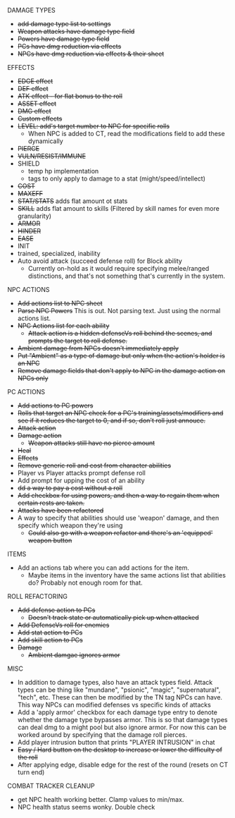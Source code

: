 DAMAGE TYPES
* ~~add damage type list to settings~~
* ~~Weapon attacks have damage type field~~
* ~~Powers have damage type field~~
* ~~PCs have dmg reduction via effects~~
* ~~NPCs have dmg reduction via effects & their sheet~~

EFFECTS
* ~~EDGE effect~~
* ~~DEF effect~~
* ~~ATK effect - for flat bonus to the roll~~
* ~~ASSET effect~~
* ~~DMG effect~~
* ~~Custom effects~~
* ~~LEVEL: add's target number to NPC for specific rolls~~
	* When NPC is added to CT, read the modifications field to add these dynamically
* ~~PIERCE~~
* ~~VULN/RESIST/IMMUNE~~
* SHIELD
	* temp hp implementation
	* tags to only apply to damage to a stat (might/speed/intellect)
* ~~COST~~
* ~~MAXEFF~~
* ~~STAT/STATS~~ adds flat amount ot stats
* ~~SKILL~~ adds flat amount to skills (Filtered by skill names for even more granularity)
* ~~ARMOR~~
* ~~HINDER~~
* ~~EASE~~
* INIT
* trained, specialized, inability
* Auto avoid attack (succeed defense roll) for Block ability
	* Currently on-hold as it would require specifying melee/ranged distinctions, and that's not something that's currently in the system.

NPC ACTIONS
* ~~Add actions list to NPC sheet~~
* ~~Parse NPC Powers~~ This is out. Not parsing text. Just using the normal actions list.
* ~~NPC Actions list for each ability~~
	* ~~Attack action is a hidden defenseVs roll behind the scenes, and prompts the target to roll defense.~~
* ~~Ambient damage from NPCs doesn't immediately apply~~
* ~~Put "Ambient" as a type of damage but only when the action's holder is an NPC~~
* ~~Remove damage fields that don't apply to NPC in the damage action on NPCs only~~

PC ACTIONS
* ~~Add actions to PC powers~~
* ~~Rolls that target an NPC check for a PC's training/assets/modifiers and see if it reduces the target to 0, and if so, don't roll just annouce.~~
* ~~Attack action~~
* ~~Damage action~~
	* ~~Weapon attacks still have no pierce amount~~
* ~~Heal~~
* ~~Effects~~
* ~~Remove generic roll and cost from character abilities~~
* Player vs Player attacks prompt defense roll
* Add prompt for upping the cost of an ability
* ~~dd a way to pay a cost without a roll~~
* ~~Add checkbox for using powers, and then a way to regain them when certain rests are taken.~~
* ~~Attacks have been refactored~~
* A way to specify that abilities should use 'weapon' damage, and then specify which weapon they're using
	* ~~Could also go with a weapon refactor and there's an 'equipped' weapon button~~

ITEMS
* Add an actions tab where you can add actions for the item.
	* Maybe items in the inventory have the same actions list that abilities do? Probably not enough room for that.

ROLL REFACTORING
* ~~Add defense action to PCs~~
	* ~~Doesn't track state or automatically pick up when attacked~~
* ~~Add DefenseVs roll for enemies~~
* ~~Add stat action to PCs~~
* ~~Add skill action to PCs~~
* ~~Damage~~
	* ~~Ambient damgae ignores armor~~

MISC
* In addition to damage types, also have an attack types field. Attack types can be thing like "mundane", "psionic", "magic", "supernatural", "tech", etc. These can then be modified by the TN tag  NPCs can have. This way NPCs can modified defenses vs specific kinds of attacks
* Add a 'apply armor' checkbox for each damage type entry to denote whether the damage type bypasses armor. This is so that damage types can deal dmg to a might pool but also ignore armor. For now this can be worked around by specifying that the damage roll pierces.
* Add player intrusion button that prints "PLAYER INTRUSION" in chat
* ~~Easy / Hard button on the desktop to increase or lower the difficulty of the roll~~
* After applying edge, disable edge for the rest of the round (resets on CT turn end) 

COMBAT TRACKER CLEANUP
* get NPC health working better. Clamp values to min/max. 
* NPC health status seems wonky. Double check
